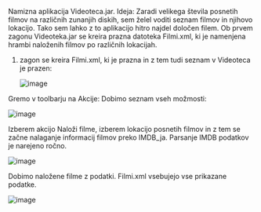 Namizna aplikacija Videoteca.jar.
Ideja: Zaradi velikega števila posnetih filmov na različnih zunanjih diskih, sem želel voditi seznam filmov in njihovo lokacijo. Tako sem lahko z to aplikacijo hitro najdel določen filem.
Ob prvem zagonu Videoteka.jar se kreira prazna datoteka Filmi.xml, ki je namenjena hrambi naloženih filmov po različnih lokacijah.

1. zagon se kreira Filmi.xml, ki je prazna in z tem tudi seznam v Videoteca je prazen:

   ![image](https://github.com/damko81/JavaVideoteka/assets/162964541/5c6c5840-a733-4b15-9b1e-91c2dead0c38)

Gremo v toolbarju na Akcije:
Dobimo seznam vseh možmosti:

![image](https://github.com/damko81/JavaVideoteka/assets/162964541/8fad1188-5744-4038-8724-ef7dd9a0f7f4)

Izberem akcijo Naloži filme, izberem lokacijo posnetih filmov in z tem se začne nalaganje informacij filmov preko IMDB_ja.
Parsanje IMDB podatkov je narejeno ročno.

![image](https://github.com/damko81/JavaVideoteka/assets/162964541/4bd2d24f-5fe9-45dd-9935-dbe61f58af99)

Dobimo naložene filme z podatki. Filmi.xml vsebujejo vse prikazane podatke.

![image](https://github.com/damko81/JavaVideoteka/assets/162964541/b7b13f43-04d4-4a20-bc41-27be5b5a8a11)



